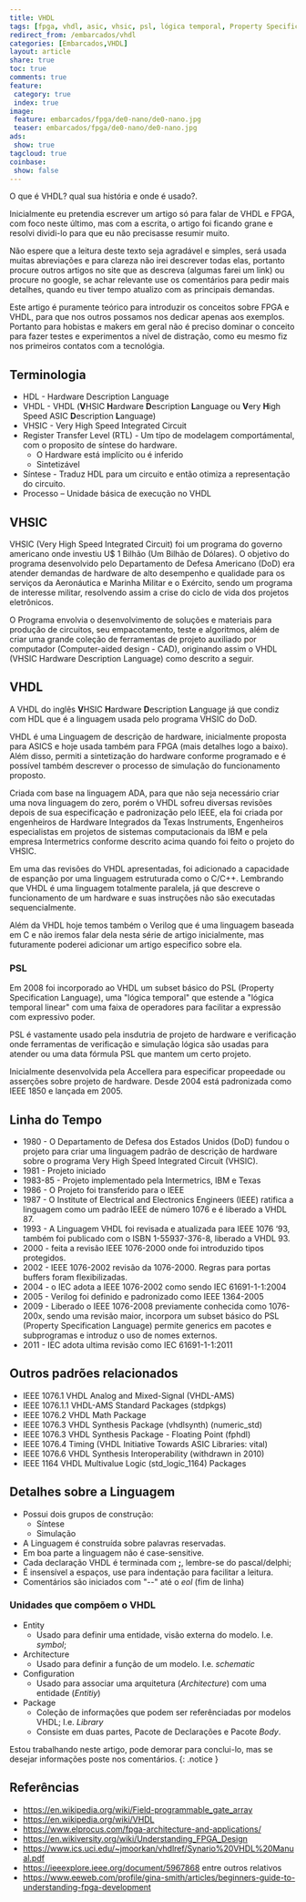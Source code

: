 ```yaml
---
title: VHDL
tags: [fpga, vhdl, asic, vhsic, psl, lógica temporal, Property Specification Language, DoD, IEEE, CAD, Verilog]
redirect_from: /embarcados/vhdl
categories: [Embarcados,VHDL]
layout: article
share: true
toc: true
comments: true
feature:
 category: true
 index: true
image:
 feature: embarcados/fpga/de0-nano/de0-nano.jpg
 teaser: embarcados/fpga/de0-nano/de0-nano.jpg
ads: 
 show: true
tagcloud: true
coinbase:
 show: false
---
```


O que é VHDL? qual sua história e onde é usado?.

<!--more-->

Inicialmente eu pretendia escrever um artigo só para falar de VHDL e FPGA, com foco neste último, mas com a escrita, o artigo foi ficando grane e resolvi dividi-lo para que eu não precisasse resumir muito.

Não espere que a leitura deste texto seja agradável e simples, será usada muitas abreviações e para clareza não irei descrever todas elas, portanto procure outros artigos no site que as descreva (algumas farei um link) ou procure no google, se achar relevante use os comentários para pedir mais detalhes, quando eu tiver tempo atualizo com as principais demandas.

Este artigo é puramente teórico para introduzir os conceitos sobre FPGA e VHDL, para que nos outros possamos nos dedicar apenas aos exemplos. Portanto para hobistas e makers em geral não é preciso dominar o conceito para fazer testes e experimentos a nível de distração, como eu mesmo fiz nos primeiros contatos com a tecnológia.

## Terminologia

* HDL - Hardware Description Language
* VHDL - VHDL (**V**HSIC **H**ardware **D**escription **L**anguage ou **V**ery **H**igh Speed ASIC **D**escription **L**anguage)
* VHSIC - Very High Speed Integrated Circuit
* Register Transfer Level (RTL) - Um típo de modelagem comportámental, com o proposito de síntese do hardware.
  * O Hardware está implícito ou é inferido
  * Sintetizável
* Síntese - Traduz HDL para um circuito e então otimiza a representação do circuito.
* Processo – Unidade básica de execução no VHDL

## VHSIC

VHSIC (Very High Speed Integrated Circuit) foi um programa do governo americano onde investiu U$ 1 Bilhão (Um Bilhão de Dólares). O objetivo do programa desenvolvido pelo Departamento de Defesa Americano (DoD) era atender demandas de hardware de alto desempenho e qualidade para os serviços da Aeronáutica e Marinha Militar e o Exército, sendo um programa de interesse militar, resolvendo assim a crise do ciclo de vida dos projetos eletrônicos.

O Programa envolvia o desenvolvimento de soluções e materiais para produção de circuitos, seu empacotamento, teste e algoritmos, além de criar uma grande coleção de ferramentas de projeto auxiliado por computador (Computer-aided design - CAD), originando assim o VHDL (VHSIC Hardware Description Language) como descrito a seguir.

## VHDL

A VHDL  do inglês  **V**HSIC **H**ardware **D**escription **L**anguage já que condiz com HDL que é a linguagem usada pelo programa VHSIC do DoD.

VHDL é uma Linguagem de descrição de hardware, inicialmente proposta para ASICS e hoje usada também para FPGA (mais detalhes logo a baixo). Além disso, permiti a sintetização do hardware conforme programado e é possível também descrever o processo de simulação do funcionamento proposto.

Criada com base na linguagem ADA, para que não seja necessário criar uma nova linguagem do zero, porém o VHDL sofreu diversas revisões depois de sua especificação e padronização pelo IEEE, ela foi criada por engenheiros de Hardware Integrados da Texas Instruments, Engenheiros especialistas em projetos de sistemas computacionais da IBM e pela empresa Intermetrics conforme descrito acima quando foi feito o projeto do VHSIC.

Em uma das revisões do VHDL apresentadas, foi adicionado a capacidade de espanção por uma linguagem estruturada como o C/C++. Lembrando que VHDL é uma linguagem totalmente paralela, já que descreve o funcionamento de um hardware e suas instruções não são executadas sequencialmente.

Além da VHDL hoje temos também o Verilog que é uma linguagem baseada em C e não iremos falar dela nesta série de artigo inicialmente, mas futuramente poderei adicionar um artigo especifico sobre ela.

### PSL

Em 2008 foi incorporado ao VHDL um subset básico do PSL (Property Specification Language), uma "lógica temporal" que estende a "lógica temporal linear" com uma faixa de operadores para facilitar a expressão com  expressivo poder.

PSL é vastamente usado pela insdutria de projeto de hardware e verificação onde ferramentas de verificação e simulação lógica são usadas para atender ou uma data fórmula PSL que mantem um certo projeto.

Inicialmente desenvolvida pela Accellera para especificar propeedade ou asserções sobre projeto de hardware. Desde 2004 está padronizada como IEEE 1850 e lançada em 2005.

## Linha do Tempo

* 1980 - O Departamento de Defesa dos Estados Unidos (DoD) fundou o projeto para criar uma linguagem padrão de descrição de hardware sobre o programa Very High Speed Integrated Circuit (VHSIC).
* 1981 - Projeto iniciado
* 1983-85 - Projeto implementado pela Intermetrics, IBM e Texas
* 1986 - O Projeto foi transferido para o IEEE
* 1987 - O Institute of Electrical and Electronics Engineers (IEEE) ratifica a linguagem como um padrão  IEEE de número 1076 e é liberado a VHDL 87.
* 1993 - A Linguagem VHDL foi revisada e atualizada para IEEE 1076 ‘93, também foi publicado com o ISBN 1-55937-376-8, liberado a VHDL 93.
* 2000 - feita a revisão IEEE 1076-2000 onde foi introduzido tipos protegidos.
* 2002 - IEEE 1076-2002 revisão da 1076-2000. Regras para portas buffers foram flexibilizadas.
* 2004 - o IEC adota a IEEE 1076-2002 como sendo IEC 61691-1-1:2004
* 2005 - Verilog foi definido e padronizado como IEEE 1364-2005
* 2009 - Liberado o IEEE 1076-2008 previamente conhecida como 1076-200x, sendo uma revisão maior, incorpora um subset básico do PSL (Property Specification Language) permite generics em pacotes e subprogramas e introduz o uso de nomes externos. 
* 2011 - IEC adota ultima revisão como IEC 61691-1-1:2011

## Outros padrões relacionados

* IEEE 1076.1 VHDL Analog and Mixed-Signal (VHDL-AMS)
* IEEE 1076.1.1 VHDL-AMS Standard Packages (stdpkgs)
* IEEE 1076.2 VHDL Math Package
* IEEE 1076.3 VHDL Synthesis Package (vhdlsynth) (numeric_std)
* IEEE 1076.3 VHDL Synthesis Package - Floating Point (fphdl)
* IEEE 1076.4 Timing (VHDL Initiative Towards ASIC Libraries: vital)
* IEEE 1076.6 VHDL Synthesis Interoperability (withdrawn in 2010)
* IEEE 1164 VHDL Multivalue Logic (std_logic_1164) Packages

## Detalhes sobre a Linguagem

* Possui dois grupos de construção:
  * Síntese
  * Simulação
* A Linguagem é construída sobre palavras reservadas.
* Em boa parte a linguagem não é case-sensitive.
* Cada declaração VHDL é terminada com **;**, lembre-se do pascal/delphi;
* É insensível a espaços, use para indentação para facilitar a leitura.
* Comentários são iniciados com "--" até o *eol* (fim de linha)

### Unidades que compõem o VHDL

* Entity
  * Usado para definir uma entidade, visão externa do modelo. I.e. *symbol*;
* Architecture
  * Usado para definir a função de um modelo. I.e. *schematic*
* Configuration
  * Usado para associar uma arquitetura (*Architecture*) com uma entidade (*Entitiy*)
* Package
  * Coleção de informações que podem ser referênciadas por modelos VHDL; I.e. *Library*
  * Consiste em duas partes, Pacote de Declarações e Pacote *Body*.


Estou trabalhando neste artigo, pode demorar para conclui-lo, mas se desejar informações poste nos comentários.
{: .notice }

## Referências

* https://en.wikipedia.org/wiki/Field-programmable_gate_array
* https://en.wikipedia.org/wiki/VHDL
* https://www.elprocus.com/fpga-architecture-and-applications/
* https://en.wikiversity.org/wiki/Understanding_FPGA_Design
* https://www.ics.uci.edu/~jmoorkan/vhdlref/Synario%20VHDL%20Manual.pdf
* https://ieeexplore.ieee.org/document/5967868 entre outros relativos
* https://www.eeweb.com/profile/gina-smith/articles/beginners-guide-to-understanding-fpga-development
